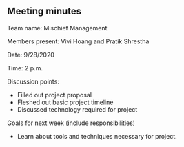 ## Meeting minutes

Team name: Mischief Management

Members present: Vivi Hoang and Pratik Shrestha

Date: 9/28/2020

Time: 2 p.m.

Discussion points: 

* Filled out project proposal
* Fleshed out basic project timeline
* Discussed technology required for project

Goals for next week (include responsibilities)

* Learn about tools and techniques necessary for project.

